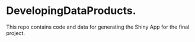 # DevelopingDataProducts. 
This repo contains code and data for generating the Shiny App for the final project.
